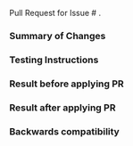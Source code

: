 Pull Request for Issue # .

### Summary of Changes

### Testing Instructions

### Result before applying PR

### Result after applying PR

### Backwards compatibility
